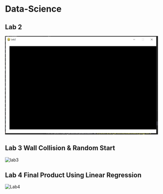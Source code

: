 # Data-Science

## Lab 2
![PNG](https://github.com/desjardinskatwit/Data-Science/blob/main/Lab2_pic.PNG)

## Lab 3 Wall Collision & Random Start
![lab3](https://user-images.githubusercontent.com/59697449/139483850-c0e713ea-c8da-4175-adb4-23e2c1d82e76.gif)

## Lab 4 Final Product Using Linear Regression
![Lab4](https://user-images.githubusercontent.com/59697449/144949112-73c7afd1-ea51-4ebe-96fb-6c0c4f7556f5.gif)

